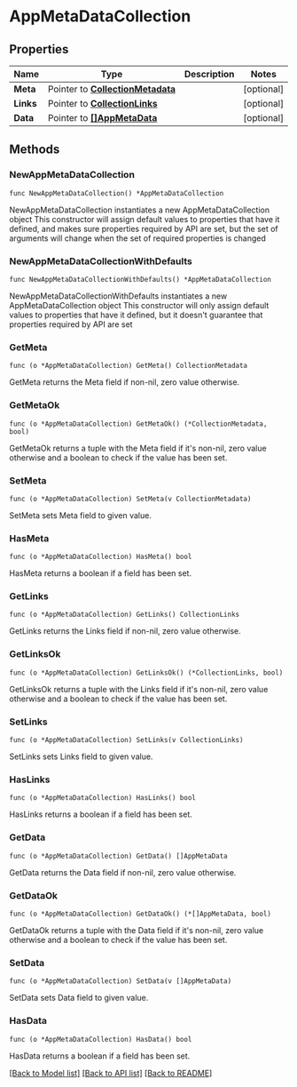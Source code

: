 # AppMetaDataCollection

## Properties

Name | Type | Description | Notes
------------ | ------------- | ------------- | -------------
**Meta** | Pointer to [**CollectionMetadata**](CollectionMetadata.md) |  | [optional] 
**Links** | Pointer to [**CollectionLinks**](CollectionLinks.md) |  | [optional] 
**Data** | Pointer to [**[]AppMetaData**](AppMetaData.md) |  | [optional] 

## Methods

### NewAppMetaDataCollection

`func NewAppMetaDataCollection() *AppMetaDataCollection`

NewAppMetaDataCollection instantiates a new AppMetaDataCollection object
This constructor will assign default values to properties that have it defined,
and makes sure properties required by API are set, but the set of arguments
will change when the set of required properties is changed

### NewAppMetaDataCollectionWithDefaults

`func NewAppMetaDataCollectionWithDefaults() *AppMetaDataCollection`

NewAppMetaDataCollectionWithDefaults instantiates a new AppMetaDataCollection object
This constructor will only assign default values to properties that have it defined,
but it doesn't guarantee that properties required by API are set

### GetMeta

`func (o *AppMetaDataCollection) GetMeta() CollectionMetadata`

GetMeta returns the Meta field if non-nil, zero value otherwise.

### GetMetaOk

`func (o *AppMetaDataCollection) GetMetaOk() (*CollectionMetadata, bool)`

GetMetaOk returns a tuple with the Meta field if it's non-nil, zero value otherwise
and a boolean to check if the value has been set.

### SetMeta

`func (o *AppMetaDataCollection) SetMeta(v CollectionMetadata)`

SetMeta sets Meta field to given value.

### HasMeta

`func (o *AppMetaDataCollection) HasMeta() bool`

HasMeta returns a boolean if a field has been set.

### GetLinks

`func (o *AppMetaDataCollection) GetLinks() CollectionLinks`

GetLinks returns the Links field if non-nil, zero value otherwise.

### GetLinksOk

`func (o *AppMetaDataCollection) GetLinksOk() (*CollectionLinks, bool)`

GetLinksOk returns a tuple with the Links field if it's non-nil, zero value otherwise
and a boolean to check if the value has been set.

### SetLinks

`func (o *AppMetaDataCollection) SetLinks(v CollectionLinks)`

SetLinks sets Links field to given value.

### HasLinks

`func (o *AppMetaDataCollection) HasLinks() bool`

HasLinks returns a boolean if a field has been set.

### GetData

`func (o *AppMetaDataCollection) GetData() []AppMetaData`

GetData returns the Data field if non-nil, zero value otherwise.

### GetDataOk

`func (o *AppMetaDataCollection) GetDataOk() (*[]AppMetaData, bool)`

GetDataOk returns a tuple with the Data field if it's non-nil, zero value otherwise
and a boolean to check if the value has been set.

### SetData

`func (o *AppMetaDataCollection) SetData(v []AppMetaData)`

SetData sets Data field to given value.

### HasData

`func (o *AppMetaDataCollection) HasData() bool`

HasData returns a boolean if a field has been set.


[[Back to Model list]](../README.md#documentation-for-models) [[Back to API list]](../README.md#documentation-for-api-endpoints) [[Back to README]](../README.md)



